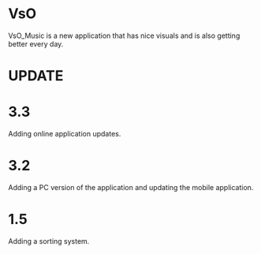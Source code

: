 # VsO
VsO_Music is a new application that has nice visuals and is also getting better every day.

# UPDATE

# 3.3
Adding online application updates.

# 3.2
Adding a PC version of the application and updating the mobile application.

# 1.5
Adding a sorting system.
